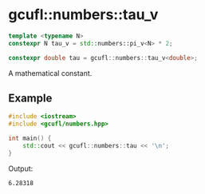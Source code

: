 # gcufl::numbers::tau_v
```cpp
template <typename N>
constexpr N tau_v = std::numbers::pi_v<N> * 2;

constexpr double tau = gcufl::numbers::tau_v<double>;
```
A mathematical constant.
## Example
```cpp
#include <iostream>
#include <gcufl/numbers.hpp>

int main() {
	std::cout << gcufl::numbers::tau << '\n';
}
```
Output:
```
6.28318
```
